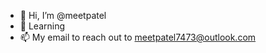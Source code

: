 - 👋 Hi, I’m @meetpatel 
- 🌱 Learning 
- 📫 My email to reach out to meetpatel7473@outlook.com

<!---
meetpatel74/meetpatel74 is a ✨ special ✨ repository because its `README.md` (this file) appears on your GitHub profile.
You can click the Preview link to take a look at your changes.
--->
